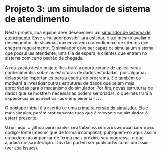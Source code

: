 # Projeto 3: um simulador de sistema de atendimento

Neste projeto, sua equipe deve desenvolver um [simulador de sistema de atendimento](https://moodle.ifsc.edu.br/mod/page/view.php?id=349576). Esse simulador possibilitará estudar, e até mesmo avaliar o desempenho, de sistemas que envolvem o atendimento de clientes que chegam regularmente. O simulador deve ser capaz de simular um sistema que possui um atendente, uma fila de espera, e clientes que entram no sistema com certo padrão de chegada.

A realização deste projeto lhes trará a oportunidade de aplicar seus conhecimentos sobre as estruturas de dados estudadas, pois algumas delas serão importantes para a escrita do programa. Ele também os motivará a investigar outras estruturas de dados que sejam mais apropriadas para o mecanismo do simulador. Por fim, novas estruturas de dados que se mostrem necessárias podem ser criadas, o que lhes trará a experiência de especificá-las e implementá-las.

O pontapé inicial é a escrita de uma [primeira versão do simulador](https://moodle.ifsc.edu.br/mod/assign/view.php?id=349986). Ela é mais simples, porém praticamente tudo que é relevante no simulador já estará presente.

Usem aqui o github para manter seu trabalho. sempre que atualizarem seu código-fonte (mesmo que de forma incompleta), publiquem-no aqui. Assim eu poderei acompanhar de forma mais próxima seu progresso, o que ajudará nossa interação. Dúvidas podem ser publicadas como um _issue_ (ver [aba Issues](../../../issues)).

